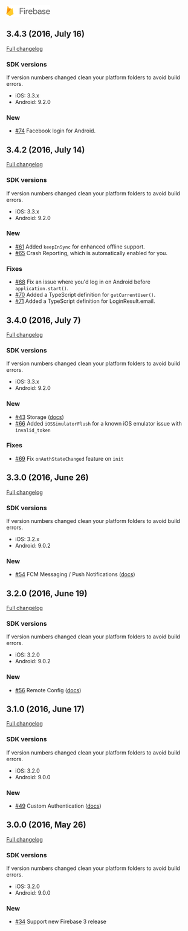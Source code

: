 <img src="docs/images/firebase-logo.png" width="116px" height="32px" alt="Firebase"/>

## 3.4.3 (2016, July 16)

[Full changelog](https://github.com/EddyVerbruggen/nativescript-plugin-firebase/compare/3.4.2...3.4.3)

### SDK versions
If version numbers changed clean your platform folders to avoid build errors.

- iOS: 3.3.x
- Android: 9.2.0

### New
- [#74](#74) Facebook login for Android.



## 3.4.2 (2016, July 14)

[Full changelog](https://github.com/EddyVerbruggen/nativescript-plugin-firebase/compare/3.4.0...3.4.2)

### SDK versions
If version numbers changed clean your platform folders to avoid build errors.

- iOS: 3.3.x
- Android: 9.2.0

### New
- [#61](#61) Added `keepInSync` for enhanced offline support.
- [#65](#65) Crash Reporting, which is automatically enabled for you.

### Fixes
- [#68](#68) Fix an issue where you'd log in on Android before `application.start()`.
- [#70](#70) Added a TypeScript definition for `getCurrentUser()`.
- [#71](#71) Added a TypeScript definition for LoginResult.email.



## 3.4.0 (2016, July 7)

[Full changelog](https://github.com/EddyVerbruggen/nativescript-plugin-firebase/compare/3.3.0...3.4.0)

### SDK versions
If version numbers changed clean your platform folders to avoid build errors.

- iOS: 3.3.x
- Android: 9.2.0

### New
- [#43](#43) Storage ([docs](docs/STORAGE.md))
- [#66](#66) Added `iOSSimulatorFlush` for a known iOS emulator issue with `invalid_token`

### Fixes
- [#69](#69) Fix `onAuthStateChanged` feature on `init`


## 3.3.0 (2016, June 26)

[Full changelog](https://github.com/EddyVerbruggen/nativescript-plugin-firebase/compare/3.2.0...3.3.0)

### SDK versions
If version numbers changed clean your platform folders to avoid build errors.

- iOS: 3.2.x
- Android: 9.0.2

### New
- [#54](#54) FCM Messaging / Push Notifications ([docs](docs/MESSAGING.md))


## 3.2.0 (2016, June 19)

[Full changelog](https://github.com/EddyVerbruggen/nativescript-plugin-firebase/compare/3.1.0...3.2.0)

### SDK versions
If version numbers changed clean your platform folders to avoid build errors.

- iOS: 3.2.0
- Android: 9.0.2

### New
- [#56](#56) Remote Config ([docs](docs/REMOTECONFIG.md))


## 3.1.0 (2016, June 17)

[Full changelog](https://github.com/EddyVerbruggen/nativescript-plugin-firebase/compare/3.0.0...3.1.0)

### SDK versions
If version numbers changed clean your platform folders to avoid build errors.

- iOS: 3.2.0
- Android: 9.0.0

### New
- [#49](#49) Custom Authentication ([docs](docs/AUTHENTICATION.md#custom-login))


## 3.0.0 (2016, May 26)

[Full changelog](https://github.com/EddyVerbruggen/nativescript-plugin-firebase/compare/2.1.8...3.0.0)

### SDK versions
If version numbers changed clean your platform folders to avoid build errors.

- iOS: 3.2.0
- Android: 9.0.0

### New
- [#34](#34) Support new Firebase 3 release
